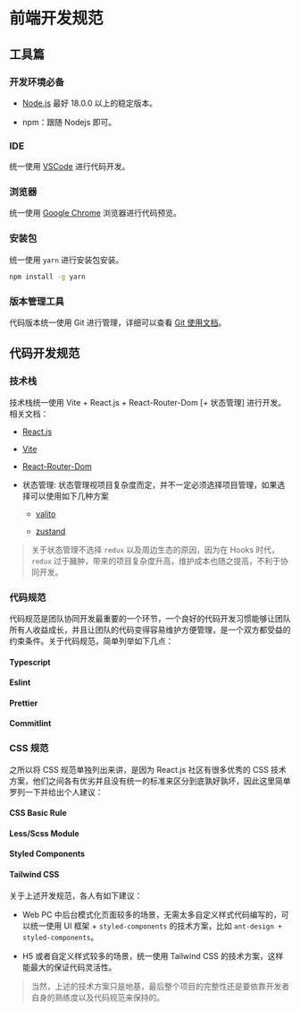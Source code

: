 # 前端开发规范

## 工具篇

### 开发环境必备

 - [Node.js](https://nodejs.org/en) 最好 18.0.0 以上的稳定版本。

 - npm：跟随 Nodejs 即可。

### IDE

统一使用 [VSCode](https://code.visualstudio.com/) 进行代码开发。

### 浏览器

统一使用 [Google Chrome](https://www.google.com/chrome/) 浏览器进行代码预览。

### 安装包

统一使用 `yarn` 进行安装包安装。

```bash
npm install -g yarn
```

### 版本管理工具

代码版本统一使用 Git 进行管理，详细可以查看 [Git 使用文档](../git/README.md)。

## 代码开发规范

### 技术栈

技术栈统一使用 Vite + React.js + React-Router-Dom [+ 状态管理] 进行开发。相关文档：

 - [React.js](https://react.dev/)

 - [Vite](https://vitejs.dev/)

 - [React-Router-Dom](https://reactrouter.com/)

 - 状态管理: 状态管理视项目复杂度而定，并不一定必须选择项目管理，如果选择可以使用如下几种方案
    
    - [valito](https://valtio.pmnd.rs/)
    
    - [zustand](https://zustand-demo.pmnd.rs/)

> 关于状态管理不选择 `redux` 以及周边生态的原因，因为在 Hooks 时代，`redux` 过于臃肿，带来的项目复杂度升高，维护成本也随之提高，不利于协同开发。

### 代码规范

代码规范是团队协同开发最重要的一个环节，一个良好的代码开发习惯能够让团队所有人收益成长，并且让团队的代码变得容易维护方便管理，是一个双方都受益的约束条件。关于代码规范，简单列举如下几点：

#### Typescript

#### Eslint

#### Prettier

#### Commitlint

### CSS 规范

之所以将 CSS 规范单独列出来讲，是因为 React.js 社区有很多优秀的 CSS 技术方案，他们之间各有优劣并且没有统一的标准来区分到底孰好孰坏，因此这里简单罗列一下并给出个人建议：

#### CSS Basic Rule

#### Less/Scss Module

#### Styled Components

#### Tailwind CSS

关于上述开发规范，各人有如下建议：

- Web PC 中后台模式化页面较多的场景，无需太多自定义样式代码编写的，可以统一使用 UI 框架 + `styled-components` 的技术方案，比如 `ant-design + styled-components`。

- H5 或者自定义样式较多的场景，统一使用 Tailwind CSS 的技术方案，这样能最大的保证代码灵活性。

> 当然，上述的技术方案只是地基，最后整个项目的完整性还是要依靠开发者自身的熟练度以及代码规范来保持的。